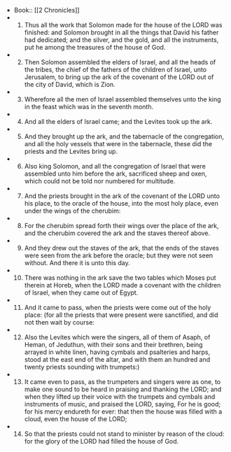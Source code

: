 - Book:: [[2 Chronicles]]
- 1. Thus all the work that Solomon made for the house of the LORD was finished: and Solomon brought in all the things that David his father had dedicated; and the silver, and the gold, and all the instruments, put he among the treasures of the house of God.
- 2. Then Solomon assembled the elders of Israel, and all the heads of the tribes, the chief of the fathers of the children of Israel, unto Jerusalem, to bring up the ark of the covenant of the LORD out of the city of David, which is Zion.
- 3. Wherefore all the men of Israel assembled themselves unto the king in the feast which was in the seventh month.
- 4. And all the elders of Israel came; and the Levites took up the ark.
- 5. And they brought up the ark, and the tabernacle of the congregation, and all the holy vessels that were in the tabernacle, these did the priests and the Levites bring up.
- 6. Also king Solomon, and all the congregation of Israel that were assembled unto him before the ark, sacrificed sheep and oxen, which could not be told nor numbered for multitude.
- 7. And the priests brought in the ark of the covenant of the LORD unto his place, to the oracle of the house, into the most holy place, even under the wings of the cherubim:
- 8. For the cherubim spread forth their wings over the place of the ark, and the cherubim covered the ark and the staves thereof above.
- 9. And they drew out the staves of the ark, that the ends of the staves were seen from the ark before the oracle; but they were not seen without. And there it is unto this day.
- 10. There was nothing in the ark save the two tables which Moses put therein at Horeb, when the LORD made a covenant with the children of Israel, when they came out of Egypt.
- 11. And it came to pass, when the priests were come out of the holy place: (for all the priests that were present were sanctified, and did not then wait by course:
- 12. Also the Levites which were the singers, all of them of Asaph, of Heman, of Jeduthun, with their sons and their brethren, being arrayed in white linen, having cymbals and psalteries and harps, stood at the east end of the altar, and with them an hundred and twenty priests sounding with trumpets:)
- 13. It came even to pass, as the trumpeters and singers were as one, to make one sound to be heard in praising and thanking the LORD; and when they lifted up their voice with the trumpets and cymbals and instruments of music, and praised the LORD, saying, For he is good; for his mercy endureth for ever: that then the house was filled with a cloud, even the house of the LORD;
- 14. So that the priests could not stand to minister by reason of the cloud: for the glory of the LORD had filled the house of God.
